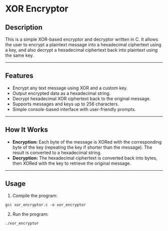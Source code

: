 # XOR Encryptor

## Description
This is a simple XOR-based encryptor and decryptor written in C. It allows the user to encrypt a plaintext message into a hexadecimal ciphertext using a key, and also decrypt a hexadecimal ciphertext back into plaintext using the same key.

---

## Features
- Encrypt any text message using XOR and a custom key.
- Output encrypted data as a hexadecimal string.
- Decrypt hexadecimal XOR ciphertext back to the original message.
- Supports messages and keys up to 256 characters.
- Simple console-based interface with user-friendly prompts.

---

## How It Works
- **Encryption:** Each byte of the message is XORed with the corresponding byte of the key (repeating the key if shorter than the message). The result is converted to a hexadecimal string.
- **Decryption:** The hexadecimal ciphertext is converted back into bytes, then XORed with the key to retrieve the original message.

---

## Usage
1. Compile the program:
```
gcc xor_encryptor.c -o xor_encryptor
```
2. Run the program:
   
```
./xor_encryptor
```
